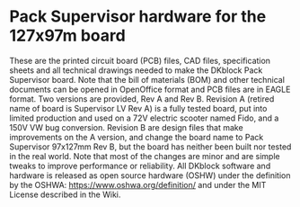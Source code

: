 # Pack Supervisor hardware for the 127x97m board
These are the printed circuit board (PCB) files, CAD files, specification sheets and all technical drawings needed to make the DKblock Pack Supervisor board. Note that the bill of materials (BOM) and other technical documents can be opened in OpenOffice format and PCB files are in EAGLE format.
Two versions are provided, Rev A and Rev B. Revision A (retired name of board is Supervisor LV Rev A)  is a fully tested board, put into limited production and used on a 72V electric scooter named Fido, and a 150V VW bug conversion. Revision B are design files that make improvements on the A version, and change the board name to Pack Supervisor 97x127mm Rev B,  but the board has neither been built nor tested in the real world. Note that most of the changes are minor and are simple tweaks to improve performance or reliability.
All DKblock software and hardware is released as open source hardware (OSHW) under the definition by the OSHWA: https://www.oshwa.org/definition/ and under the MIT License described in the Wiki.
